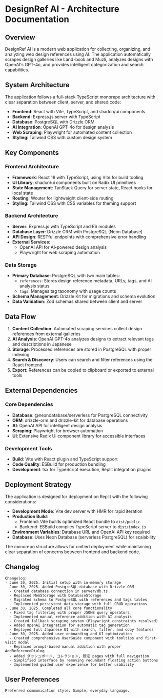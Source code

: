 # DesignRef AI - Architecture Documentation

## Overview

DesignRef AI is a modern web application for collecting, organizing, and analyzing web design references using AI. The application automatically scrapes design galleries like Land-book and Muzli, analyzes designs with OpenAI's GPT-4o, and provides intelligent categorization and search capabilities.

## System Architecture

The application follows a full-stack TypeScript monorepo architecture with clear separation between client, server, and shared code:

- **Frontend**: React with Vite, TypeScript, and shadcn/ui components
- **Backend**: Express.js server with TypeScript
- **Database**: PostgreSQL with Drizzle ORM
- **AI Integration**: OpenAI GPT-4o for design analysis
- **Web Scraping**: Playwright for automated content collection
- **Styling**: Tailwind CSS with custom design system

## Key Components

### Frontend Architecture
- **Framework**: React 18 with TypeScript, using Vite for build tooling
- **UI Library**: shadcn/ui components built on Radix UI primitives
- **State Management**: TanStack Query for server state, React hooks for local state
- **Routing**: Wouter for lightweight client-side routing
- **Styling**: Tailwind CSS with CSS variables for theming support

### Backend Architecture
- **Server**: Express.js with TypeScript and ES modules
- **Database Layer**: Drizzle ORM with PostgreSQL (Neon Database)
- **API Design**: RESTful endpoints with comprehensive error handling
- **External Services**: 
  - OpenAI API for AI-powered design analysis
  - Playwright for web scraping automation

### Data Storage
- **Primary Database**: PostgreSQL with two main tables:
  - `references`: Stores design reference metadata, URLs, tags, and AI analysis status
  - `tags`: Manages tag taxonomy with usage counts
- **Schema Management**: Drizzle Kit for migrations and schema evolution
- **Data Validation**: Zod schemas shared between client and server

## Data Flow

1. **Content Collection**: Automated scraping services collect design references from external galleries
2. **AI Analysis**: OpenAI GPT-4o analyzes designs to extract relevant tags and descriptions in Japanese
3. **Storage**: Processed references are stored in PostgreSQL with proper indexing
4. **Search & Discovery**: Users can search and filter references using the React frontend
5. **Export**: References can be copied to clipboard or exported to external tools

## External Dependencies

### Core Dependencies
- **Database**: @neondatabase/serverless for PostgreSQL connectivity
- **ORM**: drizzle-orm and drizzle-kit for database operations
- **AI**: OpenAI API for intelligent design analysis
- **Scraping**: Playwright for browser automation
- **UI**: Extensive Radix UI component library for accessible interfaces

### Development Tools
- **Build**: Vite with React plugin and TypeScript support
- **Code Quality**: ESBuild for production bundling
- **Development**: tsx for TypeScript execution, Replit integration plugins

## Deployment Strategy

The application is designed for deployment on Replit with the following considerations:

- **Development Mode**: Vite dev server with HMR for rapid iteration
- **Production Build**: 
  - Frontend: Vite builds optimized React bundle to `dist/public`
  - Backend: ESBuild compiles TypeScript server to `dist/index.js`
- **Environment Variables**: Database URL and OpenAI API key required
- **Database**: Uses Neon Database (serverless PostgreSQL) for scalability

The monorepo structure allows for unified deployment while maintaining clear separation of concerns between frontend and backend code.

## Changelog

```
Changelog:
- June 30, 2025. Initial setup with in-memory storage
- June 30, 2025. Added PostgreSQL database with Drizzle ORM
  - Created database connection in server/db.ts
  - Replaced MemStorage with DatabaseStorage
  - Migrated schema to PostgreSQL with references and tags tables
  - Implemented persistent data storage with full CRUD operations
- June 30, 2025. Completed all core functionality
  - Fixed tag filtering with proper JSONB query operators
  - Implemented manual reference addition with AI analysis
  - Created fallback scraping system (Playwright constraints resolved)
  - Added OpenAI integration for automatic tag generation
  - Deployed full Japanese UI with search, filter, and copy features
- June 30, 2025. Added user onboarding and UI optimization
  - Created comprehensive UserGuide component with tooltips and first-visit modal
  - Replaced prompt-based manual addition with proper AddReferenceDialog
  - Added ダッシュボード, コレクション, 設定 pages with full navigation
  - Simplified interface by removing redundant floating action buttons
  - Implemented guided user experience for better usability
```

## User Preferences

```
Preferred communication style: Simple, everyday language.
```